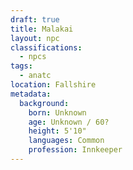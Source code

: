 ```yaml
---
draft: true
title: Malakai
layout: npc
classifications:
  - npcs
tags:
  - anatc
location: Fallshire
metadata:
  background:
    born: Unknown
    age: Unknown / 60?
    height: 5'10"
    languages: Common
    profession: Innkeeper
---
```

